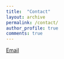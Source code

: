 ```yaml
---
title:  "Contact"
layout: archive
permalink: /contact/
author_profile: true
comments: true
---
```

[Email](mailto:lenin672@hotmail.com)

